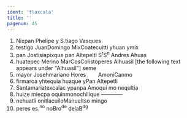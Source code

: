 ```yaml
---
ident: 'tlaxcala'
title: ''
pagenum: 45
---
```

1. Nixpan Phelipe y S.tiago Vasques
2. testigo JuanDomingo MixCoatecuitti yhuan ymix
3. pan Jostisiapixque pan Altepelti S<sup>r</sup>S<sup>n</sup> Andres Ahuas
4. huatepec Merino MarCosColistoperes Alhuasil [the following text appears under "Alhuasil"] seme
5. mayor Josehmariano Hores   AmoniCanmo
6. firmaroa yhtequia huaque yPan Altepetli
7. Santamariatexcalac ypanpa Amoqui mo nequltia
8. huize miecpa oquinmonochilique ————
9. nehuatli onitlacuiloManueltso mingo
10. peres es.<sup>no</sup> noBro<sup>de</sup>  delaB<sup>dg</sup>

